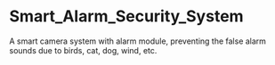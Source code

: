 # Smart_Alarm_Security_System
A smart camera system with alarm module, preventing the false alarm sounds due to birds, cat, dog, wind, etc. 
